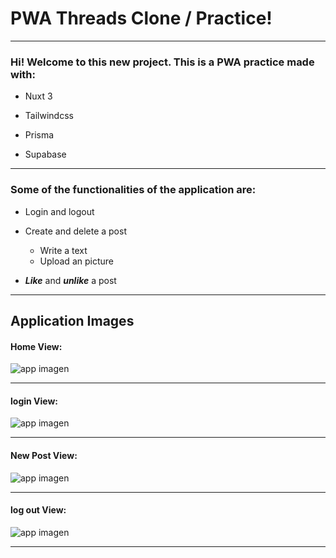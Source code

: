 # **PWA Threads Clone / Practice!**

---

### Hi! Welcome to this new project. This is a PWA practice made with:

- Nuxt 3

- Tailwindcss

- Prisma

- Supabase

---

### Some of the functionalities of the application are:

- Login and logout

- Create and delete a post
  - Write a text
  - Upload an picture

- **_Like_** and **_unlike_** a post

---

## Application Images

#### Home View:
![app imagen](./public/app-screenshot.png)

---

#### login View:
![app imagen](./public/login-register-view-threads-clone.jpg)

---

#### New Post View:
![app imagen](./public/new-post-view-threads-clone.jpg)

---
#### log out View:
![app imagen](./public/logout-view-threads-clone.jpg)

---

